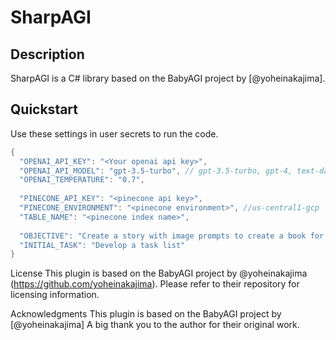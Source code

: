 # SharpAGI

## Description

SharpAGI is a C# library based on the BabyAGI project by [@yoheinakajima]. 

## Quickstart

Use these settings in user secrets to run the code.

```csharp
{
  "OPENAI_API_KEY": "<Your openai api key>",
  "OPENAI_API_MODEL": "gpt-3.5-turbo", // gpt-3.5-turbo, gpt-4, text-davinci-003, etc
  "OPENAI_TEMPERATURE": "0.7",
 
  "PINECONE_API_KEY": "<pinecone api key>",
  "PINECONE_ENVIRONMENT": "<pinecone environment>", //us-central1-gcp
  "TABLE_NAME": "<pinecone index name>",
  
  "OBJECTIVE": "Create a story with image prompts to create a book for 6 years old.",
  "INITIAL_TASK": "Develop a task list"
}
```

License
This plugin is based on the BabyAGI project by @yoheinakajima (https://github.com/yoheinakajima). Please refer to their repository for licensing information.

Acknowledgments
This plugin is based on the BabyAGI project by [@yoheinakajima] A big thank you to the author for their original work.